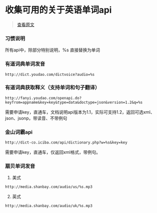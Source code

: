 
# 收集可用的关于英语单词api

> [查看原文](https://blog.csdn.net/chemmuxin1993/article/details/52588074)

### 习惯说明
所有api中，除部分特别说明，%s 直接替换为单词

### 有道词典单词发音
```
http://dict.youdao.com/dictvoice?audio=%s
```

### 有道词典获取释义（支持单词和句子翻译）

```
http://fanyi.youdao.com/openapi.do?keyfrom=appname&key=key&type=data&doctype=json&version=1.2&q=%s
```

需要申请key，直通车，文档说明api版本为1.1，实际可支持1.2，返回可选xml、json、jsonp，带读音、不带例句

### 金山词霸api
```
http://dict-co.iciba.com/api/dictionary.php?w=%s&key=key 
```

需要申请key，直通车，仅返回xml格式，带例句。

### 扇贝单词发音

1. 美式
```
http://media.shanbay.com/audio/us/%s.mp3
```

2. 英式
```
http://media.shanbay.com/audio/uk/%s.mp3
```


